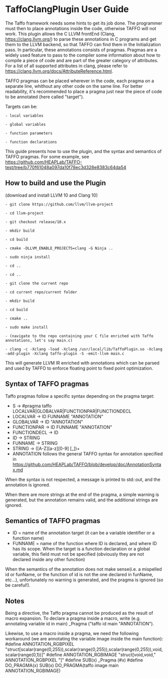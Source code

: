 # TaffoClangPlugin User Guide
The Taffo framework needs some hints to get its job done. The programmer must then to place annotations inside the code, otherwise TAFFO will not work. This plugin allows the C LLVM frontEnd (Clang, https://clang.llvm.org/) to parse these annotations in C programs and get them to the LLVM backend, so that TAFFO can find them in the Initialization pass.
In particular, these annotations consists of pragmas. Pragmas are a widely used feature to pass to the compiler some information about how to compile a piece of code and are part of the greater category of attributes. For a list of all supported attributes in clang, please refer to https://clang.llvm.org/docs/AttributeReference.html.

TAFFO pragmas can be placed wherever in the code, each pragma on a separate line, whithout any other code on the same line. For better readability, it's recommended to place a pragma just near the piece of code to be annotated (here called "target").

Targets can be:
    
    - local variables
 
    - global variables
    
    - function parameters
    
    - function declarations
    
This guide presents how to use the plugin, and the syntax and semantics of TAFFO pragmas. For some example, see https://github.com/HEAPLab/TAFFO-test/tree/b770f61048a097da10f78ec3d328e8383c64da54

## How to build and use the Plugin
(download and install LLVM 10 and Clang 10)

    - git clone https://github.com/llvm/llvm-project 
 
    - cd llvm-project
    
    - git checkout release/10.x
    
    - mkdir build
    
    - cd build
    
    - cmake -DLLVM_ENABLE_PROJECTS=clang -G Ninja ..
 
    - sudo ninja install
 
    - cd ..
    
    - cd ..
    
    - git clone the current repo
    
    - cd current repo/current folder
    
    - mkdir build
    
    - cd build
    
    - cmake ..
    
    - sudo make install
    
    - (navigate to the repo containing your C file enriched with Taffo annotations, let's say main.c)
    
    - clang -c -Xclang -load -Xclang /usr/local/lib/TaffoPlugin.so -Xclang -add-plugin -Xclang taffo-plugin -S -emit-llvm main.c

This will generate LLVM IR enriched with annotations which can be parsed and used by TAFFO to enforce floating point to fixed point optimization.
 

## Syntax of TAFFO pragmas
Taffo pragmas follow a specific syntax depending on the pragma target:
 - S            -> #pragma taffo LOCALVAR|GLOBALVAR|FUNCTIONPAR|FUNCTIONDECL
 - LOCALVAR     -> ID FUNNAME "ANNOTATION"
 - GLOBALVAR    -> ID "ANNOTATION"
 - FUNCTIONPAR  -> ID FUNNAME "ANNOTATION"
 - FUNCTIONDECL -> ID
 - ID           -> STRING
 - FUNNAME      -> STRING
 - STRING       -> ([A-Z][a-z][0-9] [_])+
 - ANNOTATION follows the general TAFFO syntax for annotation specified in https://github.com/HEAPLab/TAFFO/blob/develop/doc/AnnotationSyntax.md
 
 When the syntax is not respected, a message is printed to std::out, and the annotation is ignored.
 
 When there are more strings at the end of the pragma, a simple warning is generated, but the annotation remains valid, and the additional strings are ignored.
 
 
## Semantics of TAFFO pragmas
 - ID      = name of the annotation target (it can be a variable identifier or a function name)
 - FUNNAME = name of the function where ID is declared, and where ID has its scope. When the target is a function declaration or a global variable, this field must not be specified (obviously they are not declared inside any other function)

 When the semantics of the annotation does not make sense(i.e. a mispelled id or funName, or the function of id is not the one declared in funName, etc...), unfortunately no warning is generated, and the pragma is ignored (so be careful!).

## Notes
Being a directive, the Taffo pragma cannot be produced as the result of macro expansion. 
To declare a pragma inside a macro, write (e.g. annotating variable id in main) _Pragma ("taffo id main  \"ANNOTATION\").

Likewise, to use a macro inside a pragma, we need the following workaround (we are annotating the variable image inside the main function): 
#define ANNOTATION_RGBPIXEL         "struct[scalar(range(0,255)),scalar(range(0,255)),scalar(range(0,255)),void,scalar(range(0,1))]"
#define ANNOTATION_RGBIMAGE         "struct[void,void," ANNOTATION_RGBPIXEL "]"
#define SUB(x) _Pragma (#x)
#define DO_PRAGMA(x) SUB(x) 
DO_PRAGMA(taffo image main ANNOTATION_RGBIMAGE)



 

 

 




